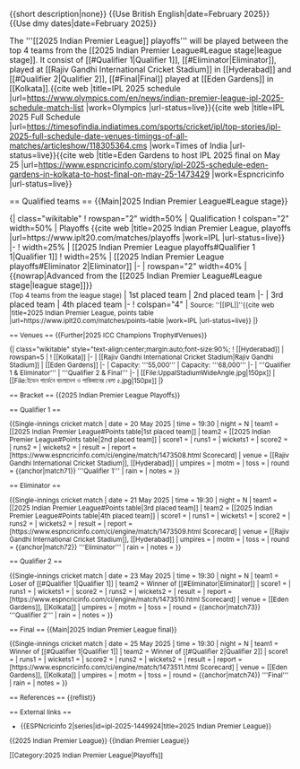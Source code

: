 {{short description|none}}
{{Use British English|date=February 2025}}
{{Use dmy dates|date=February 2025}}
<!--{{2025 Indian Premier League sidebar}}-->

The '''[[2025 Indian Premier League]] playoffs''' will be played between the top 4 teams from the [[2025 Indian Premier League#League stage|league stage]]. It consist of [[#Qualifier 1|Qualifier 1]], [[#Eliminator|Eliminator]], played at [[Rajiv Gandhi International Cricket Stadium]] in [[Hyderabad]] and [[#Qualifier 2|Qualifier 2]], [[#Final|Final]] played at [[Eden Gardens]] in [[Kolkata]].<ref>{{cite web |title=IPL 2025 schedule |url=https://www.olympics.com/en/news/indian-premier-league-ipl-2025-schedule-match-list |work=Olympics |url-status=live}}</ref><ref>{{cite web |title=IPL 2025 Full Schedule |url=https://timesofindia.indiatimes.com/sports/cricket/ipl/top-stories/ipl-2025-full-schedule-date-venues-timings-of-all-matches/articleshow/118305364.cms |work=Times of India |url-status=live}}</ref><ref>{{cite web |title=Eden Gardens to host IPL 2025 final on May 25 |url=https://www.espncricinfo.com/story/ipl-2025-schedule-eden-gardens-in-kolkata-to-host-final-on-may-25-1473429 |work=Espncricinfo |url-status=live}}</ref>

== Qualified teams ==
{{Main|2025 Indian Premier League#League stage}}
<section begin="gso"/>
{| class="wikitable"
! rowspan="2" width=50% | Qualification
! colspan="2" width=50% | Playoffs <ref>{{cite web |title=2025 Indian Premier League, playoffs |url=https://www.iplt20.com/matches/playoffs |work=IPL |url-status=live}}</ref>
|-
! width=25% | [[2025 Indian Premier League playoffs#Qualifier 1 1|Qualifier 1]]
! width=25% | [[2025 Indian Premier League playoffs#Eliminator 2|Eliminator]]
|-
| rowspan="2" width=40% | {{nowrap|Advanced from the [[2025 Indian Premier League#League stage|league stage]]}}<br><small>(Top 4 teams from the league stage)</small>
| 1st placed team
| 2nd placed team
|-
| 3rd placed team
| 4th placed team
|-
! colspan="4" | <small>Source: ''[[IPL]]''<ref>{{cite web |title=2025 Indian Premier League, points table |url=https://www.iplt20.com/matches/points-table |work=IPL |url-status=live}}</ref>
|}<section end="gso"/>

== Venues ==
{{Further|2025 ICC Champions Trophy#Venues}}

{| class="wikitable" style="text-align:center;margin:auto;font-size:90%;
! [[Hyderabad]]
| rowspan=5 |
! [[Kolkata]]
|-
| [[Rajiv Gandhi International Cricket Stadium|Rajiv Gandhi Stadium]]
| [[Eden Gardens]]
|-
| Capacity: '''55,000'''
| Capacity: '''68,000'''
|-
| '''Qualifier 1 & Eliminator'''
| '''Qualifier 2 & Final'''
|-
| [[File:UppalStadiumWideAngle.jpg|150px]]
| [[File:ইডেন গার্ডেনে বাংলাদেশ ও পাকিস্তানের খেলা ৫.jpg|150px]]
|}

== Bracket ==
{{2025 Indian Premier League Playoffs}}

== Qualifier 1 ==
<section begin=match71/>{{Single-innings cricket match
| date = 20 May 2025
| time = 19:30
| night = N
| team1 = [[2025 Indian Premier League#Points table|1st placed team]]
| team2 = [[2025 Indian Premier League#Points table|2nd placed team]]
| score1 = 
| runs1 = 
| wickets1 = 
| score2 = 
| runs2 = 
| wickets2 = 
| result = 
| report = [https://www.espncricinfo.com/ci/engine/match/1473508.html Scorecard]
| venue = [[Rajiv Gandhi International Cricket Stadium]], [[Hyderabad]]
| umpires = 
| motm = 
| toss = 
| round = {{anchor|match71}} '''Qualifier 1'''
| rain =
| notes = 
}}<section end=match71/>

== Eliminator ==
<section begin=match72/>{{Single-innings cricket match
| date = 21 May 2025
| time = 19:30
| night = N
| team1 = [[2025 Indian Premier League#Points table|3rd placed team]]
| team2 = [[2025 Indian Premier League#Points table|4th placed team]]
| score1 = 
| runs1 = 
| wickets1 = 
| score2 = 
| runs2 = 
| wickets2 = 
| result = 
| report = [https://www.espncricinfo.com/ci/engine/match/1473509.html Scorecard]
| venue = [[Rajiv Gandhi International Cricket Stadium]], [[Hyderabad]]
| umpires = 
| motm = 
| toss = 
| round = {{anchor|match72}} '''Eliminator'''
| rain =
| notes = 
}}<section end=match72/>

== Qualifier 2 ==
<section begin=match73/>{{Single-innings cricket match
| date = 23 May 2025
| time = 19:30
| night = N
| team1 = Loser of [[#Qualifier 1|Qualifier 1]]
| team2 = Winner of [[#Eliminator|Eliminator]]
| score1 = 
| runs1 = 
| wickets1 = 
| score2 = 
| runs2 = 
| wickets2 = 
| result = 
| report = [https://www.espncricinfo.com/ci/engine/match/1473510.html Scorecard]
| venue = [[Eden Gardens]], [[Kolkata]]
| umpires = 
| motm = 
| toss = 
| round = {{anchor|match73}} '''Qualifier 2'''
| rain =
| notes = 
}}<section end=match73/>

== Final ==
{{Main|2025 Indian Premier League final}}

<section begin=match74/>{{Single-innings cricket match
| date = 25 May 2025
| time = 19:30
| night = N
| team1 = Winner of [[#Qualifier 1|Qualifier 1]]
| team2 = Winner of [[#Qualifier 2|Qualifier 2]]
| score1 = 
| runs1 = 
| wickets1 = 
| score2 = 
| runs2 = 
| wickets2 = 
| result = 
| report = [https://www.espncricinfo.com/ci/engine/match/1473511.html Scorecard]
| venue = [[Eden Gardens]], [[Kolkata]]
| umpires = 
| motm = 
| toss = 
| round = {{anchor|match74}} '''Final'''
| rain =
| notes = 
}}<section end=match74/>

== References ==
{{reflist}}

== External links ==
* {{ESPNcricinfo 2|series|id=ipl-2025-1449924|title=2025 Indian Premier League}}

{{2025 Indian Premier League}}
{{Indian Premier League}}

[[Category:2025 Indian Premier League|Playoffs]]
